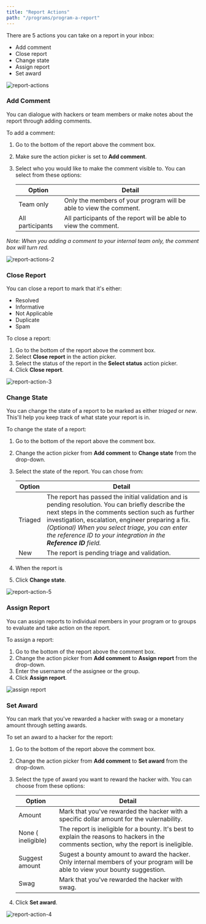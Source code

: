 ```yaml
---
title: "Report Actions"
path: "/programs/program-a-report"
---
```


There are 5 actions you can take on a report in your inbox:
* Add comment
* Close report
* Change state
* Assign report
* Set award

![report-actions](https://github.com/Hacker0x01/docs.hackerone.com/blob/master/docs/programs/images/report-actions-1.png?raw=true)

### Add Comment
You can dialogue with hackers or team members or make notes about the report through adding comments. 

To add a comment:
1) Go to the bottom of the report above the comment box.
2) Make sure the action picker is set to **Add comment**. 
3) Select who you would like to make the comment visible to. You can select from these options:

   Option | Detail
   ------ | -------
   Team only | Only the members of your program will be able to view the comment.
   All participants | All participants of the report will be able to view the comment.

*Note: When you adding a comment to your internal team only, the comment box will turn red.*

![report-actions-2](https://github.com/Hacker0x01/docs.hackerone.com/blob/master/docs/programs/images/report-action-2.png?raw=true)

### Close Report
You can close a report to mark that it's either:
* Resolved
* Informative
* Not Applicable
* Duplicate
* Spam 

To close a report:
1) Go to the bottom of the report above the comment box.
2) Select **Close report** in the action picker.
3) Select the status of the report in the **Select status** action picker. 
4) Click **Close report**. 

![report-action-3](https://github.com/Hacker0x01/docs.hackerone.com/blob/master/docs/programs/images/report-actions-3.png?raw=true)

### Change State
You can change the state of a report to be marked as either *triaged* or *new*. This'll help you keep track of what state your report is in. 

To change the state of a report:
1) Go to the bottom of the report above the comment box.
2) Change the action picker from **Add comment** to **Change state** from the drop-down.  
3) Select the state of the report. You can chose from:
   
   Option | Detail
   ------ | -------
   Triaged | The report has passed the initial validation and is pending resolution. You can briefly describe the next steps in the comments section such as further investigation, escalation, engineer preparing a fix. *(Optional) When you select triage, you can enter the reference ID to your integration in the **Reference ID** field.* 
   New | The report is pending triage and validation. 
   
4) When the report is 
   
4) Click **Change state**. 

![report-action-5](https://github.com/Hacker0x01/docs.hackerone.com/blob/master/docs/programs/images/report-action-5.png?raw=true)

### Assign Report
You can assign reports to individual members in your program or to groups to evaluate and take action on the report. 

To assign a report:
1) Go to the bottom of the report above the comment box.
2) Change the action picker from **Add comment** to **Assign report** from the drop-down.  
3) Enter the username of the assignee or the group. 
4) Click **Assign report**. 

![assign report](https://github.com/Hacker0x01/docs.hackerone.com/blob/master/docs/programs/images/assign-report.png?raw=true)

### Set Award
You can mark that you've rewarded a hacker with swag or a monetary amount through setting awards.

To set an award to a hacker for the report:
1) Go to the bottom of the report above the comment box.
2) Change the action picker from **Add comment** to **Set award** from the drop-down.  
3) Select the type of award you want to reward the hacker with. You can choose from these options: 

   Option | Detail
   ------ | ------
   Amount | Mark that you've rewarded the hacker with a specific dollar amount for the vulernability. 
   None ( ineligible) | The report is ineligible for a bounty. It's best to explain the reasons to hackers in the comments section, why the report is ineligible. 
   Suggest amount | Sugest a bounty amount to award the hacker. Only internal members of your program will be able to view your bounty suggestion. 
   Swag | Mark that you've rewarded the hacker with swag. 
 
 4) Click **Set award**. 
 
 ![report-action-4](https://github.com/Hacker0x01/docs.hackerone.com/blob/master/docs/programs/images/report-action-4.png?raw=true)
